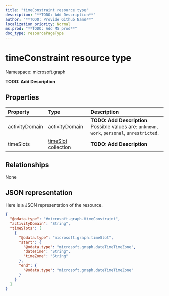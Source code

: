 ```yaml
---
title: "timeConstraint resource type"
description: "**TODO: Add Description**"
author: "**TODO: Provide Github Name**"
localization_priority: Normal
ms.prod: "**TODO: Add MS prod**"
doc_type: resourcePageType
---
```


# timeConstraint resource type


Namespace: microsoft.graph

**TODO: Add Description**

## Properties
|Property|Type|Description|
|:---|:---|:---|
|activityDomain|activityDomain|**TODO: Add Description**. Possible values are: `unknown`, `work`, `personal`, `unrestricted`.|
|timeSlots|[timeSlot](../resources/timeslot.md) collection|**TODO: Add Description**|

## Relationships
None

## JSON representation
Here is a JSON representation of the resource.
<!-- {
  "blockType": "resource",
  "@odata.type": "microsoft.graph.timeConstraint"
}
-->
``` json
{
  "@odata.type": "#microsoft.graph.timeConstraint",
  "activityDomain": "String",
  "timeSlots": [
    {
      "@odata.type": "microsoft.graph.timeSlot",
      "start": {
        "@odata.type": "microsoft.graph.dateTimeTimeZone",
        "dateTime": "String",
        "timeZone": "String"
      },
      "end": {
        "@odata.type": "microsoft.graph.dateTimeTimeZone"
      }
    }
  ]
}
```

